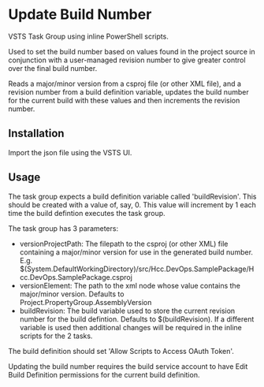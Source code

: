 # Update Build Number

VSTS Task Group using inline PowerShell scripts.

Used to set the build number based on values found in the project source in conjunction with a user-managed revision number to give greater control over the final build number.

Reads a major/minor version from a csproj file (or other XML file), and a revision number from a build definition variable, updates the build number for the current build with these values and then increments the revision number.

## Installation

Import the json file using the VSTS UI.

## Usage

The task group expects a build definition variable called 'buildRevision'. This should be created with a value of, say, 0. This value will increment by 1 each time the build defintion executes the task group.

The task group has 3 parameters:

- versionProjectPath: The filepath to the csproj (or other XML) file containing a major/minor version for use in the generated build number. E.g. $(System.DefaultWorkingDirectory)/src/Hcc.DevOps.SamplePackage/Hcc.DevOps.SamplePackage.csproj
- versionElement: The path to the xml node whose value contains the major/minor version. Defaults to Project.PropertyGroup.AssemblyVersion
- buildRevision: The build variable used to store the current revision number for the build defintion. Defaults to $(buildRevision). If a different variable is used then additional changes will be required in the inline scripts for the 2 tasks.

The build definition should set 'Allow Scripts to Access OAuth Token'.

Updating the build number requires the build service account to have Edit Build Definition permissions for the current build definition.
